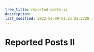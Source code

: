 ```yaml
---
tree_title: reported-posts-ii
description: 
last_modified: 2022-06-09T21:23:28.2328
---
```


# Reported Posts II
